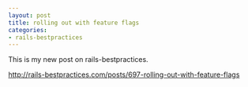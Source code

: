 ```yaml
---
layout: post
title: rolling out with feature flags
categories:
- rails-bestpractices
---
```

This is my new post on rails-bestpractices.

<http://rails-bestpractices.com/posts/697-rolling-out-with-feature-flags>

